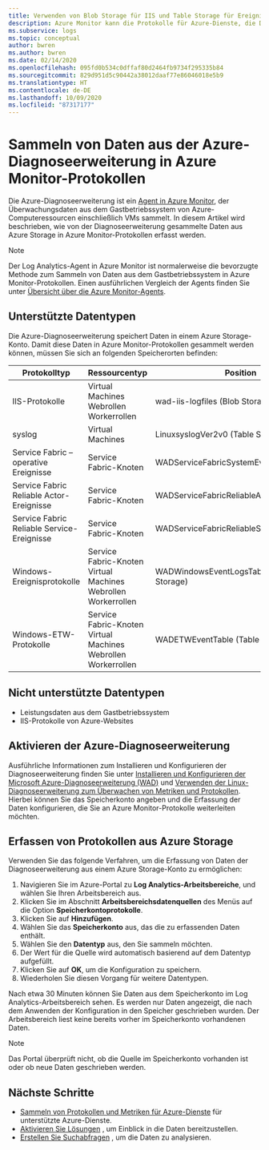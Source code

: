 ```yaml
---
title: Verwenden von Blob Storage für IIS und Table Storage für Ereignisse in Azure Monitor | Microsoft-Dokumentation
description: Azure Monitor kann die Protokolle für Azure-Dienste, die Diagnosedaten in Table Storage schreiben, sowie die IIS-Protokolle, die in Blob Storage geschrieben werden, lesen.
ms.subservice: logs
ms.topic: conceptual
author: bwren
ms.author: bwren
ms.date: 02/14/2020
ms.openlocfilehash: 095fd0b534c0dffaf80d2464fb9734f295335b84
ms.sourcegitcommit: 829d951d5c90442a38012daaf77e86046018e5b9
ms.translationtype: HT
ms.contentlocale: de-DE
ms.lasthandoff: 10/09/2020
ms.locfileid: "87317177"
---
```

# <a name="collect-data-from-azure-diagnostics-extension-to-azure-monitor-logs"></a>Sammeln von Daten aus der Azure-Diagnoseerweiterung in Azure Monitor-Protokollen
Die Azure-Diagnoseerweiterung ist ein [Agent in Azure Monitor](agents-overview.md), der Überwachungsdaten aus dem Gastbetriebssystem von Azure-Computeressourcen einschließlich VMs sammelt. In diesem Artikel wird beschrieben, wie von der Diagnoseerweiterung gesammelte Daten aus Azure Storage in Azure Monitor-Protokollen erfasst werden.

> [!NOTE]
> Der Log Analytics-Agent in Azure Monitor ist normalerweise die bevorzugte Methode zum Sammeln von Daten aus dem Gastbetriebssystem in Azure Monitor-Protokollen. Einen ausführlichen Vergleich der Agents finden Sie unter [Übersicht über die Azure Monitor-Agents](agents-overview.md).

## <a name="supported-data-types"></a>Unterstützte Datentypen
Die Azure-Diagnoseerweiterung speichert Daten in einem Azure Storage-Konto. Damit diese Daten in Azure Monitor-Protokollen gesammelt werden können, müssen Sie sich an folgenden Speicherorten befinden:

| Protokolltyp | Ressourcentyp | Position |
| --- | --- | --- |
| IIS-Protokolle |Virtual Machines <br> Webrollen <br> Workerrollen |wad-iis-logfiles (Blob Storage) |
| syslog |Virtual Machines |LinuxsyslogVer2v0 (Table Storage) |
| Service Fabric – operative Ereignisse |Service Fabric-Knoten |WADServiceFabricSystemEventTable |
| Service Fabric Reliable Actor-Ereignisse |Service Fabric-Knoten |WADServiceFabricReliableActorEventTable |
| Service Fabric Reliable Service-Ereignisse |Service Fabric-Knoten |WADServiceFabricReliableServiceEventTable |
| Windows-Ereignisprotokolle |Service Fabric-Knoten <br> Virtual Machines <br> Webrollen <br> Workerrollen |WADWindowsEventLogsTable (Table Storage) |
| Windows-ETW-Protokolle |Service Fabric-Knoten <br> Virtual Machines <br> Webrollen <br> Workerrollen |WADETWEventTable (Table Storage) |

## <a name="data-types-not-supported"></a>Nicht unterstützte Datentypen

- Leistungsdaten aus dem Gastbetriebssystem
- IIS-Protokolle von Azure-Websites


## <a name="enable-azure-diagnostics-extension"></a>Aktivieren der Azure-Diagnoseerweiterung
Ausführliche Informationen zum Installieren und Konfigurieren der Diagnoseerweiterung finden Sie unter [Installieren und Konfigurieren der Microsoft Azure-Diagnoseerweiterung (WAD)](diagnostics-extension-windows-install.md) und [Verwenden der Linux-Diagnoseerweiterung zum Überwachen von Metriken und Protokollen](../../virtual-machines/extensions/diagnostics-linux.md). Hierbei können Sie das Speicherkonto angeben und die Erfassung der Daten konfigurieren, die Sie an Azure Monitor-Protokolle weiterleiten möchten.


## <a name="collect-logs-from-azure-storage"></a>Erfassen von Protokollen aus Azure Storage
Verwenden Sie das folgende Verfahren, um die Erfassung von Daten der Diagnoseerweiterung aus einem Azure Storage-Konto zu ermöglichen:

1. Navigieren Sie im Azure-Portal zu **Log Analytics-Arbeitsbereiche**, und wählen Sie Ihren Arbeitsbereich aus.
1. Klicken Sie im Abschnitt **Arbeitsbereichsdatenquellen** des Menüs auf die Option **Speicherkontoprotokolle**.
2. Klicken Sie auf **Hinzufügen**.
3. Wählen Sie das **Speicherkonto** aus, das die zu erfassenden Daten enthält.
4. Wählen Sie den **Datentyp** aus, den Sie sammeln möchten.
5. Der Wert für die Quelle wird automatisch basierend auf dem Datentyp aufgefüllt.
6. Klicken Sie auf **OK**, um die Konfiguration zu speichern.
7. Wiederholen Sie diesen Vorgang für weitere Datentypen.

Nach etwa 30 Minuten können Sie Daten aus dem Speicherkonto im Log Analytics-Arbeitsbereich sehen. Es werden nur Daten angezeigt, die nach dem Anwenden der Konfiguration in den Speicher geschrieben wurden. Der Arbeitsbereich liest keine bereits vorher im Speicherkonto vorhandenen Daten.

> [!NOTE]
> Das Portal überprüft nicht, ob die Quelle im Speicherkonto vorhanden ist oder ob neue Daten geschrieben werden.



## <a name="next-steps"></a>Nächste Schritte

* [Sammeln von Protokollen und Metriken für Azure-Dienste](./resource-logs.md#send-to-log-analytics-workspace) für unterstützte Azure-Dienste.
* [Aktivieren Sie Lösungen](../insights/solutions.md) , um Einblick in die Daten bereitzustellen.
* [Erstellen Sie Suchabfragen](../log-query/log-query-overview.md) , um die Daten zu analysieren.

